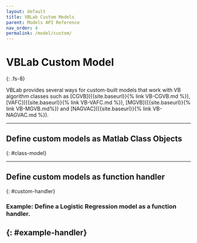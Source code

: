 ```yaml
---
layout: default
title: VBLab Custom Models
parent: Models API Reference
nav_order: 4
permalink: /model/custom/
---
```


# **VBLab Custom Model**
{: .fs-8}

VBLab provides several ways for custom-built models that work with VB algorithm classes such as [CGVB]({{site.baseurl}}{% link VB-CGVB.md %}),
[VAFC]({{site.baseurl}}{% link VB-VAFC.md %}), [MGVB]({{site.baseurl}}{% link VB-MGVB.md%}) and [NAGVAC]({{site.baseurl}}{% link VB-NAGVAC.md %}).

---

## Define custom models as Matlab Class Objects
{: #class-model}


---

## Define custom models as function handler
{: #custom-handler}

### Example: Define a Logistic Regression model as a function handler.
{: #example-handler}
---